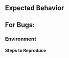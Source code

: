 
Expected Behavior <!-- Describe the desired or expected behavour here. -->
--------------------------------------------------------------------------




For Bugs:
---------

### Environment 
<!-- Where did you encounter the error. -->

#### Steps to Reproduce
<!-- Provide an example, or an unambiguous set of steps to reproduce -->
<!-- this bug. Include code to reproduce, if relevant.               -->
